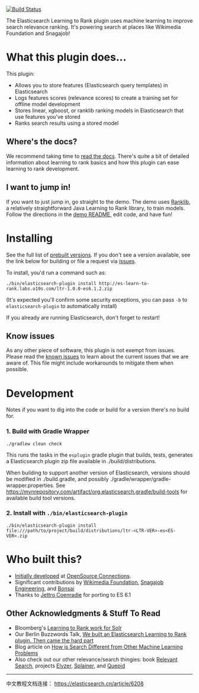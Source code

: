 [![Build Status](https://travis-ci.com/o19s/elasticsearch-learning-to-rank.svg?branch=master)](https://travis-ci.com/o19s/elasticsearch-learning-to-rank)

The Elasticsearch Learning to Rank plugin uses machine learning to improve search relevance ranking. It's powering search at places like Wikimedia Foundation and Snagajob!

# What this plugin does...

This plugin:

- Allows you to store features (Elasticsearch query templates) in Elasticsearch
- Logs features scores (relevance scores) to create a training set for offline model development
- Stores linear, xgboost, or ranklib ranking models in Elasticsearch that use features you've stored
- Ranks search results using a stored model

## Where's the docs?

We recommend taking time to [read the docs](http://elasticsearch-learning-to-rank.readthedocs.io). There's quite a bit of detailed information about learning to rank basics and how this plugin can ease learning to rank development.

## I want to jump in!

If you want to just jump in, go straight to the demo. The demo uses [Ranklib](https://sourceforge.net/p/lemur/wiki/RankLib/), a relatively straightforward Java Learning to Rank library, to train models. Follow the directions in the [demo README](demo/README.md), edit code, and have fun!

# Installing

See the full list of [prebuilt versions](http://es-learn-to-rank.labs.o19s.com). If you don't see a version available, see the link below for building or file a request via [issues](https://github.com/o19s/elasticsearch-learning-to-rank/issues).

To install, you'd run a command such as:

`./bin/elasticsearch-plugin install http://es-learn-to-rank.labs.o19s.com/ltr-1.0.0-es6.1.2.zip`

(It's expected you'll confirm some security exceptions, you can pass `-b` to `elasticsearch-plugin` to automatically install)

If you already are running Elasticsearch, don't forget to restart!

## Know issues
As any other piece of software, this plugin is not exempt from issues. Please read the [known issues](KNOWN_ISSUES.md) to learn about the current issues that we are aware of. This file might include workarounds to mitigate them when possible.

# Development

Notes if you want to dig into the code or build for a version there's no build for.

### 1. Build with Gradle Wrapper

```
./gradlew clean check
```

This runs the tasks in the `esplugin` gradle plugin that builds, tests, generates a Elasticsearch plugin zip file available in ./build/distributions.

When building to support another version of Elasticsearch, versions should be modified in ./build.gradle, and possibly ./gradle/wrapper/gradle-wrapper.properties. See https://mvnrepository.com/artifact/org.elasticsearch.gradle/build-tools for available build tool versions.

### 2. Install with `./bin/elasticsearch-plugin`

```
./bin/elasticsearch-plugin install file:///path/to/project/build/distributions/ltr-<LTR-VER>-es<ES-VER>.zip
```

# Who built this?
- [Initially developed](http://opensourceconnections.com/blog/2017/02/14/elasticsearch-learning-to-rank/) at [OpenSource Connections](http://opensourceconnections.com).
- Significant contributions by [Wikimedia Foundation](https://wikimediafoundation.org/wiki/Home), [Snagajob Engineering](https://engineering.snagajob.com/), and [Bonsai](https://bonsai.io/)
- Thanks to [Jettro Coenradie](https://amsterdam.luminis.eu/author/jettro/) for porting to ES 6.1

## Other Acknowledgments & Stuff To Read
- Bloomberg's [Learning to Rank work for Solr](https://issues.apache.org/jira/browse/SOLR-8542)
- Our Berlin Buzzwords Talk, [We built an Elasticsearch Learning to Rank plugin. Then came the hard part](https://berlinbuzzwords.de/17/session/we-built-elasticsearch-learning-rank-plugin-then-came-hard-part)
- Blog article on [How is Search Different from Other Machine Learning Problems](http://opensourceconnections.com/blog/2017/08/03/search-as-machine-learning-prob/)
- Also check out our other relevance/search thingies: book [Relevant Search](http://manning.com/books/relevant-search), projects [Elyzer](http://github.com/o19s/elyzer), [Splainer](http://splainer.io), and [Quepid](http://quepid.com)


---------------------------------------------
中文教程文档连接：
https://elasticsearch.cn/article/6208

